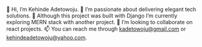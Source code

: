 👋 Hi, I’m Kehinde Adetowoju.
👀 I’m passionate about delivering elegant tech solutions.
🌱 Although this project was built with Django I’m currently exploring MERN stack with another project.
💞️ I’m looking to collaborate on react projects.
📫 You can reach me through kadetowoju@gmail.com or kehindeadetowoju@yahoo.com.
